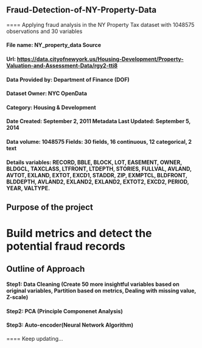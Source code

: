 ## Fraud-Detection-of-NY-Property-Data
====
Applying fraud analysis in the NY Property Tax dataset with 1048575 observations and 30 variables

#### File name: NY_property_data Source 
#### Url: https://data.cityofnewyork.us/Housing-Development/Property-Valuation-and-Assessment-Data/rgy2-tti8
#### Data Provided by: Department of Finance (DOF)
#### Dataset Owner: NYC OpenData 
#### Category: Housing & Development

#### Date Created: September 2, 2011 Metadata Last Updated: September 5, 2014
#### Data volume: 1048575 Fields: 30 fields, 16 continuous, 12 categorical, 2 text 
#### Details variables: RECORD, BBLE, BLOCK, LOT, EASEMENT, OWNER, BLDGCL, TAXCLASS, LTFRONT, LTDEPTH, STORIES, FULLVAL, AVLAND, AVTOT, EXLAND, EXTOT, EXCD1, STADDR, ZIP, EXMPTCL, BLDFRONT, BLDDEPTH, AVLAND2, EXLAND2, EXLAND2, EXTOT2, EXCD2, PERIOD, YEAR, VALTYPE.
##
## Purpose of the project
Build metrics and detect the potential fraud records
====
## Outline of Approach
#### Step1: Data Cleaning (Create 50 more insightful variables based on original variables, Partition based on metrics, Dealing with missing value, Z-scale)
#### Step2: PCA (Principle Componenet Analysis)
#### Step3: Auto-encoder(Neural Network Algorithm)

====
Keep updating...
